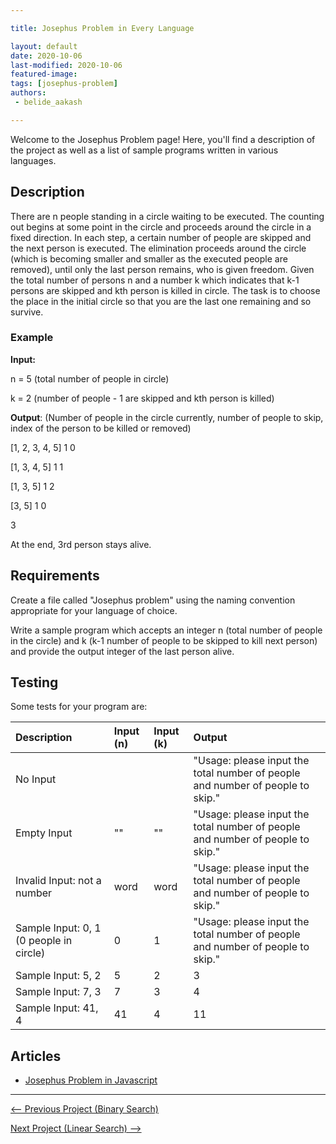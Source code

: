```yaml
---

title: Josephus Problem in Every Language

layout: default
date: 2020-10-06
last-modified: 2020-10-06
featured-image: 
tags: [josephus-problem]
authors:
 - belide_aakash

---
```


Welcome to the Josephus Problem page! Here, you'll find a description of the project as well as a list of sample programs written in various languages.

## Description

There are n people standing in a circle waiting to be executed. The counting out begins at some point in the circle and proceeds around the circle in a fixed direction. In each step, a certain number of people are skipped and the next person is executed. The elimination proceeds around the circle (which is becoming smaller and smaller as the executed people are removed), until only the last person remains, who is given freedom. Given the total number of persons n and a number k which indicates that k-1 persons are skipped and kth person is killed in circle. The task is to choose the place in the initial circle so that you are the last one remaining and so survive.

### Example

__Input:__

n = 5 (total number of people in circle)

k = 2 (number of people - 1 are skipped and kth person is killed)

__Output__: (Number of people in the circle currently, number of people to skip, index of the person to be killed or removed)

[1, 2, 3, 4, 5] 1 0

[1, 3, 4, 5] 1 1

[1, 3, 5] 1 2

[3, 5] 1 0

3

At the end, 3rd person stays alive.


## Requirements

Create a file called "Josephus problem" using the naming convention appropriate for your language of choice.

Write a sample program which accepts an integer n (total number of people in the circle) and k (k-1 number of people to be skipped to kill next person) and provide the output integer of the last person alive.


## Testing

Some tests for your program are:


| Description | Input (n) | Input (k) | Output |
| :---------- | :---- | :---- | :----- |
| No Input                    |      |      | "Usage: please input the total number of people and number of people to skip." |
| Empty Input                 | ""   | ""   | "Usage: please input the total number of people and number of people to skip." |
| Invalid Input: not a number | word | word | "Usage: please input the total number of people and number of people to skip." |
| Sample Input: 0, 1 (0 people in circle)  | 0  | 1  | "Usage: please input the total number of people and number of people to skip." |
| Sample Input: 5, 2  | 5  | 2  | 3 |
| Sample Input: 7, 3  | 7  | 3  | 4 |
| Sample Input: 41, 4  | 41  | 4  | 11 |


## Articles

- [Josephus Problem in Javascript](https://sampleprograms.io/projects/josephus-problem/javascript)

---

<nav class="project-nav">

<div id="prev">

[<-- Previous Project (Binary Search)](https://sampleprograms.io/projects/binary-search)

</div>

<div id="next">

[Next Project (Linear Search) -->](https://sampleprograms.io/projects/linear-search)

</div>

</nav>